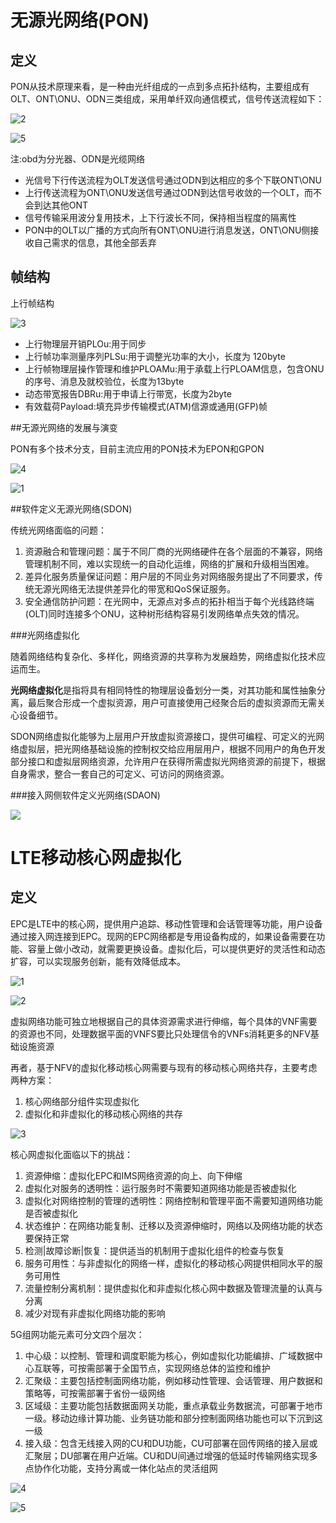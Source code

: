 # 无源光网络(PON)

## 定义

PON从技术原理来看，是一种由光纤组成的一点到多点拓扑结构，主要组成有OLT、ONT\ONU、ODN三类组成，采用单纤双向通信模式，信号传送流程如下：

![2](.\img\2.png)

![5](.\IMG\5.PNG)

注:obd为分光器、ODN是光缆网络

- 光信号下行传送流程为OLT发送信号通过ODN到达相应的多个下联ONT\ONU
- 上行传送流程为ONT\ONU发送信号通过ODN到达信号收敛的一个OLT，而不会到达其他ONT
- 信号传输采用波分复用技术，上下行波长不同，保持相当程度的隔离性
- PON中的OLT以广播的方式向所有ONT\ONU进行消息发送，ONT\ONU侧接收自己需求的信息，其他全部丢弃

## 帧结构

 上行帧结构

![3](.\img\3.png)

- 上行物理层开销PLOu:用于同步
- 上行帧功率测量序列PLSu:用于调整光功率的大小，长度为 120byte
- 上行帧物理层操作管理和维护PLOAMu:用于承载上行PLOAM信息，包含ONU的序号、消息及就校验位，长度为13byte
- 动态带宽报告DBRu:用于申请上行带宽，长度为2byte
- 有效载荷Payload:填充异步传输模式(ATM)信源或通用(GFP)帧

##无源光网络的发展与演变

PON有多个技术分支，目前主流应用的PON技术为EPON和GPON

![4](.\img\4.png)

![1](.\img\1.png)

##软件定义无源光网络(SDON)

传统光网络面临的问题：

1. 资源融合和管理问题：属于不同厂商的光网络硬件在各个层面的不兼容，网络管理机制不同，难以实现统一的自动化运维，网络的扩展和升级相当困难。
2. 差异化服务质量保证问题：用户层的不同业务对网络服务提出了不同要求，传统无源光网络无法提供差异化的带宽和QoS保证服务。
3. 安全通信防护问题：在光网中，无源点对多点的拓扑相当于每个光线路终端(OLT)同时连接多个ONU，这种树形结构容易引发网络单点失效的情况。

###光网络虚拟化

随着网络结构复杂化、多样化，网络资源的共享称为发展趋势，网络虚拟化技术应运而生。

**光网络虚拟化**是指将具有相同特性的物理层设备划分一类，对其功能和属性抽象分离，最后聚合形成一个虚拟资源，用户可直接使用己经聚合后的虚拟资源而无需关心设备细节。

SDON网络虚拟化能够为上层用户开放虚拟资源接口，提供可编程、可定义的光网络虚拟层，把光网络基础设施的控制权交给应用层用户，根据不同用户的角色开发部分接口和虚拟层网络资源，允许用户在获得所需虚拟光网络资源的前提下，根据自身需求，整合一套自己的可定义、可访问的网络资源。

###接入网侧软件定义光网络(SDAON)

![](.\img\6.png)



# LTE移动核心网虚拟化

## 定义

EPC是LTE中的核心网，提供用户追踪、移动性管理和会话管理等功能，用户设备通过接入网连接到EPC。现网的EPC网络都是专用设备构成的，如果设备需要在功能、容量上做小改动，就需要更换设备。虚拟化后，可以提供更好的灵活性和动态扩容，可以实现服务创新，能有效降低成本。

![1](..\mininet\img\1.jpg)

![2](..\mininet\img\2.jpg)

虚拟网络功能可独立地根据自己的具体资源需求进行伸缩，每个具体的VNF需要的资源也不同，处理数据平面的VNFS要比只处理信令的VNFs消耗更多的NFV基础设施资源

再者，基于NFV的虚拟化移动核心网需要与现有的移动核心网络共存，主要考虑两种方案：

1. 核心网络部分组件实现虚拟化
2. 虚拟化和非虚拟化的移动核心网络的共存

![3](..\mininet\img\3.jpg)

核心网虚拟化面临以下的挑战：

1. 资源伸缩：虚拟化EPC和IMS网络资源的向上、向下伸缩
2. 虚拟化对服务的透明性：运行服务时不需要知道网络功能是否被虚拟化
3. 虚拟化对网络控制的管理的透明性：网络控制和管理平面不需要知道网络功能是否被虚拟化
4. 状态维护：在网络功能复制、迁移以及资源伸缩时，网络以及网络功能的状态要保持正常
5. 检测|故障诊断|恢复：提供适当的机制用于虚拟化组件的检查与恢复
6. 服务可用性：与非虚拟化的网络一样，虚拟化的移动核心网提供相同水平的服务可用性
7. 流量控制分离机制：提供虚拟化和非虚拟化核心网中数据及管理流量的认真与分离
8. 减少对现有非虚拟化网络功能的影响



5G组网功能元素可分文四个层次：

1. 中心级：以控制、管理和调度职能为核心，例如虚拟化功能编排、广域数据中心互联等，可按需部署于全国节点，实现网络总体的监控和维护
2. 汇聚级：主要包括控制面网络功能，例如移动性管理、会话管理、用户数据和策略等，可按需部署于省份一级网络
3. 区域级：主要功能包括数据面网关功能，重点承载业务数据流，可部署于地市一级。移动边缘计算功能、业务链功能和部分控制面网络功能也可以下沉到这一级
4. 接入级：包含无线接入网的CU和DU功能，CU可部署在回传网络的接入层或汇聚层；DU部署在用户近端。CU和DU间通过增强的低延时传输网络实现多点协作化功能，支持分离或一体化站点的灵活组网

![4](..\mininet\img\4.jpg)

![5](..\mininet\img\5.jpg)